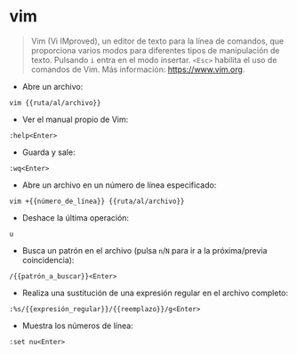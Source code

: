 # vim

> Vim (Vi IMproved), un editor de texto para la línea de comandos, que proporciona varios modos para diferentes tipos de manipulación de texto.
> Pulsando `i` entra en el modo insertar. `<Esc>` habilita el uso de comandos de Vim.
> Más información: <https://www.vim.org>.

- Abre un archivo:

`vim {{ruta/al/archivo}}`

- Ver el manual propio de Vim:

`:help<Enter>`

- Guarda y sale:

`:wq<Enter>`

- Abre un archivo en un número de línea especificado:

`vim +{{número_de_línea}} {{ruta/al/archivo}}`

- Deshace la última operación:

`u`

- Busca un patrón en el archivo (pulsa `n`/`N` para ir a la próxima/previa coincidencia):

`/{{patrón_a_buscar}}<Enter>`

- Realiza una sustitución de una expresión regular en el archivo completo:

`:%s/{{expresión_regular}}/{{reemplazo}}/g<Enter>`

- Muestra los números de línea:

`:set nu<Enter>`
